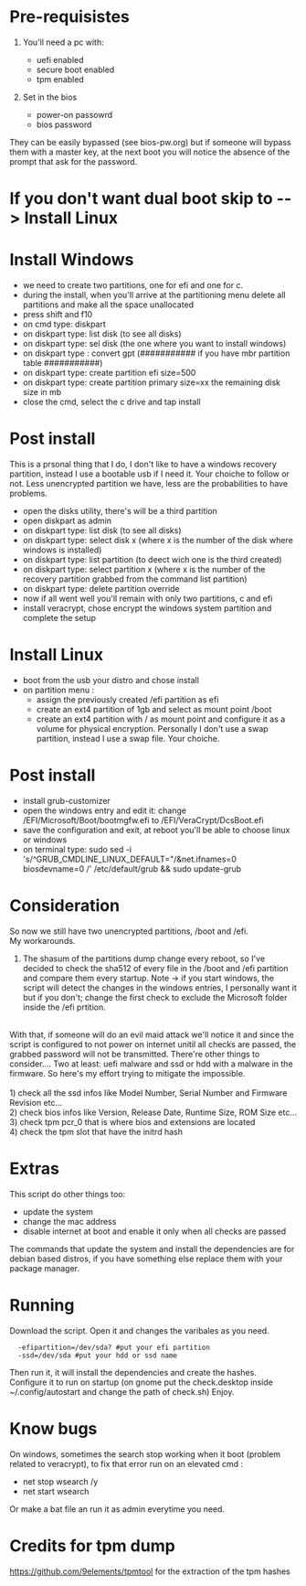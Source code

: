 # Pre-requisistes

1) You'll need a pc with:</br>
   - uefi enabled
   - secure boot enabled
   - tpm enabled</br>
 
2) Set in the bios </br>
   - power-on passowrd
   - bios password</br>

They can be easily bypassed (see bios-pw.org) but if someone will bypass them with a master key, at the next boot you will notice the absence of the prompt that ask for the password.

# If you don't want dual boot skip to --> Install Linux

# Install Windows</br>
- we need to create two partitions, one for efi and one for c.
- during the install, when you'll arrive at the partitioning menu delete all partitions and make all the space unallocated
- press shift and f10
- on cmd type: diskpart
- on diskpart type: list disk (to see all disks)
- on diskpart type: sel disk (the one where you want to install windows)
- on diskpart type : convert gpt (########### if you have mbr partition table ###########)
- on diskpart type: create partition efi size=500 
- on diskpart type: create partition primary size=xx the remaining disk size in mb
- close the cmd, select the c drive and tap install

# Post install </br>
This is a prsonal thing that I do, I don't like to have a windows recovery partition, instead I use a bootable usb if I need it.
Your choiche to follow or not. Less unencrypted partition we have, less are the probabilities to have problems.
- open the disks utility, there's will be a third partition
- open diskpart as admin
- on diskpart type: list disk (to see all disks)
- on diskpart type: select disk x (where x is the number of the disk where windows is installed)
- on diskpart type: list partition (to deect wich one is the third created)
- on diskpart type: select partition x (where x is the number of the recovery partition grabbed from the command list partition)
- on diskpart type: delete partition override
- now if all went well you'll remain with only two partitions, c and efi
- install veracrypt, chose encrypt the windows system partition and complete the setup

# Install Linux</br>
- boot from the usb your distro and chose install 
- on partition menu : 
  -  assign the previously created /efi partition as efi 
  -  create an ext4 partition of 1gb and select as mount point /boot
  -  create an ext4 partition with / as mount point and configure it as a volume for physical encryption.
Personally I don't use a swap partition, instead I use a swap file. Your choiche. 

# Post install</br>
- install grub-customizer
- open the windows entry and edit it: change /EFI/Microsoft/Boot/bootmgfw.efi to /EFI/VeraCrypt/DcsBoot.efi
- save the configuration and exit, at reboot you'll be able to choose linux or windows
- on terminal type: sudo sed -i 's/^GRUB_CMDLINE_LINUX_DEFAULT="/&net.ifnames=0 biosdevname=0 /' /etc/default/grub  && sudo update-grub

# Consideration</br>
So now we still have two unencrypted partitions, /boot and /efi.</br>
My workarounds.</br>

  1) The shasum of the partitions dump change every reboot, so I've decided to check the sha512 of every file in the /boot and /efi partition and compare them every startup. Note -> if you start windows, the script will detect the changes in the windows entries, I personally want it but if you don't; change the first check to exclude the Microsoft folder inside the /efi prtition. </br>
</br>
    With that, if someone will do an evil maid attack we'll notice it and since the script is configured to not power on internet unitil all checks are passed, the grabbed password will not be transmitted. There're other things to consider.... Two at least: uefi malware and ssd or hdd with a malware in the firmware. So here's my effort trying to mitigate the impossible.
</br>
</br>
   1) check all the ssd infos like Model Number, Serial Number and Firmware Revision etc...</br>
   2) check bios infos like Version, Release Date, Runtime Size, ROM Size etc...</br>
   3) check tpm pcr_0 that is where bios and extensions are located</br>
   4) check the tpm slot that have the initrd hash</br>

# Extras
This script do other things too:
  - update the system
  - change the mac address 
  - disable internet at boot and enable it only when all checks are passed</br>
  
 The commands that update the system and install the dependencies are for debian based distros, if you have something else replace them with your package manager.

# Running
Download the script. Open it and changes the varibales as you need.</br>

      -efipartition=/dev/sda? #put your efi partition
      -ssd=/dev/sda #put your hdd or ssd name
      
Then run it, it will install the dependencies and create the hashes.</br>
Configure it to run on startup (on gnome put the check.desktop inside  ~/.config/autostart and change the path of check.sh) Enjoy.

# Know bugs
On windows, sometimes the search stop working when it boot (problem related to veracrypt), to fix that error run on an elevated cmd :

  - net stop wsearch /y
  - net start wsearch 

Or make a bat file an run it as admin everytime you need.

# Credits for tpm dump
https://github.com/9elements/tpmtool for the extraction of the tpm hashes
